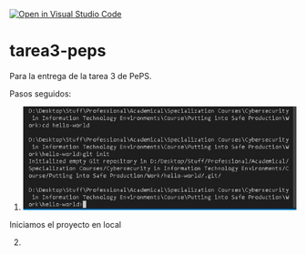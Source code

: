 [![Open in Visual Studio Code](https://classroom.github.com/assets/open-in-vscode-f059dc9a6f8d3a56e377f745f24479a46679e63a5d9fe6f495e02850cd0d8118.svg)](https://classroom.github.com/online_ide?assignment_repo_id=5984679&assignment_repo_type=AssignmentRepo)
# tarea3-peps
Para la entrega de la tarea 3 de PePS.

Pasos seguidos:
1. ![](steps/paso1.jpg) 

Iniciamos el proyecto en local

2. 